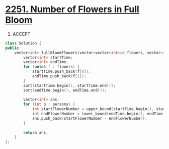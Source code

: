 # [2251. Number of Flowers in Full Bloom](https://leetcode.com/problems/number-of-flowers-in-full-bloom/)

1. ACCEPT

```c++
class Solution {
public:
    vector<int> fullBloomFlowers(vector<vector<int>>& flowers, vector<int>& persons) {
        vector<int> startTime;
		vector<int> endTime;
		for (auto& f : flowers) {
			startTime.push_back(f[0]);
			endTime.push_back(f[1]);
		}
		sort(startTime.begin(), startTime.end());
		sort(endTime.begin(), endTime.end());
		
		vector<int> ans;
		for (int p : persons) {
			int startFlowerNumber = upper_bound(startTime.begin(), startTime.end(), p) - startTime.begin();
			int endFlowerNumber = lower_bound(endTime.begin(), endTime.end(), p) - endTime.begin();
			ans.push_back(startFlowerNumber - endFlowerNumber);
		}
		
		return ans;
    }
};
```